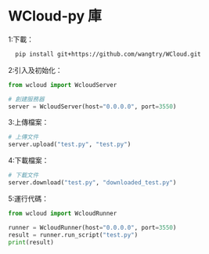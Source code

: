 # WCloud-py 庫

1:下載：
``` bash
  pip install git+https://github.com/wangtry/WCloud.git
```
2:引入及初始化：
``` python
from wcloud import WcloudServer

# 創建服務器
server = WcloudServer(host="0.0.0.0", port=3550)
```
3:上傳檔案：
``` python
# 上傳文件
server.upload("test.py", "test.py")
```
4:下載檔案：
``` python
# 下載文件
server.download("test.py", "downloaded_test.py")
```
5:運行代碼：
``` python
from wcloud import WcloudRunner

runner = WcloudRunner(host="0.0.0.0", port=3550)
result = runner.run_script("test.py")
print(result)
```

